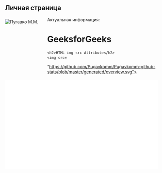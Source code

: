 <html>
 <head>
  <meta charset="utf-8">
  <title>Обтекание</title>
  <style>
   .leftimg {
    float:left; /* Выравнивание по левому краю */
    margin: 7px 7px 7px 0; /* Отступы вокруг картинки */
   }
   .rightimg  {
    float: right; /* Выравнивание по правому краю  */ 
    margin: 7px 0 7px 7px; /* Отступы вокруг картинки */
   }
  </style>
 </head>
 <body>
  <h2>Личная страница</h2>
  <p><img src="__media/my_photo.jpg" alt="Пугавко М.М." width="132" height="194" class="leftimg">
Актуальная информация:

<head>
    <title>
        HTML img src Attribute
    </title>
</head>
  
<body>
    <h1>GeeksforGeeks</h1>
  
    <h2>HTML img src Attribute</h2>
    <img src=
"https://github.com/Pugavkomm/Pugavkomm-github-stats/blob/master/generated/overview.svg">
</body>

![image](https://github.com/Pugavkomm/Pugavkomm-github-stats/blob/master/generated/overview.svg)


</html>